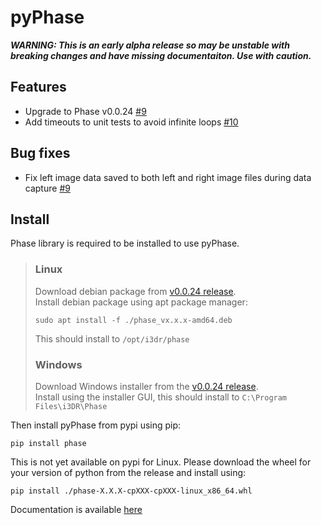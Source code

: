 # pyPhase
***WARNING: This is an early alpha release so may be unstable with breaking changes and have missing documentaiton. Use with caution.***

## Features
 - Upgrade to Phase v0.0.24 [#9](https://github.com/i3drobotics/pyphase/issues/9)
 - Add timeouts to unit tests to avoid infinite loops [#10](https://github.com/i3drobotics/pyphase/issues/10)

## Bug fixes
 - Fix left image data saved to both left and right image files during data capture [#9](https://github.com/i3drobotics/pyphase/issues/9)

## Install
Phase library is required to be installed to use pyPhase.  
>### Linux
>Download debian package from [v0.0.24 release](https://github.com/i3drobotics/phase/releases/tag/v0.0.24).  
>Install debian package using apt package manager:
>```
>sudo apt install -f ./phase_vx.x.x-amd64.deb
>```
>This should install to `/opt/i3dr/phase`
>### Windows
>Download Windows installer from the [v0.0.24 release](https://github.com/i3drobotics/phase/releases/tag/v0.0.24).  
>Install using the installer GUI, this should install to `C:\Program Files\i3DR\Phase`
>

Then install pyPhase from pypi using pip:
```
pip install phase
```
This is not yet available on pypi for Linux. Please download the wheel for your version of python from the release and install using:
```
pip install ./phase-X.X.X-cpXXX-cpXXX-linux_x86_64.whl
```

Documentation is available [here](https://i3drobotics.github.io/pyphase/)
